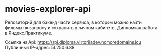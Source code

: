 # movies-explorer-api

Репозиторий для бэкенд части сервиса, в котором можно найти фильмы по запросу и сохранить в личном кабинете.
Дипломная работа в Яндекс.Практикуме.

Ссылка на Api: https://api.diploma.viktoriiadev.nomoredomains.icu Публичный IP-адрес: 51.250.6.88

